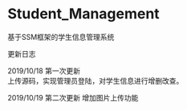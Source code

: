 # Student_Management
基于SSM框架的学生信息管理系统

更新日志

2019/10/18 第一次更新  
上传源码，实现管理员登陆，对学生信息进行增删改查。  

2019/10/19 第二次更新
增加图片上传功能
